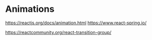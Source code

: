 # Animations
https://reactjs.org/docs/animation.html
https://www.react-spring.io/

https://reactcommunity.org/react-transition-group/
